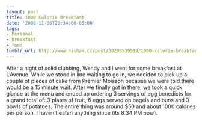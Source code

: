 ```yaml
---
layout: post
title: 1000 Calorie Breakfast
date: '2008-11-08T20:34:00-05:00'
tags:
- Personal
- breakfast
- food
tumblr_url: http://www.hisham.cc/post/30203539519/1000-calorie-breakfast
---
```

After a night of solid clubbing, Wendy and I went for some breakfast at L’Avenue. While we stood in line waiting to go in, we decided to pick up a couple of pieces of cake from Premier Moisson because we were told there would be a 15 minute wait. After we finally got in there, we took a quick glance at the menu and ended up ordering 3 servings of egg benedicts for a grand total of: 3 plates of fruit, 6 eggs served on bagels and buns and 3 bowls of potatoes. The entire thing was around $50 and about 1000 calories per person. I haven’t eaten anything since (its 8:34 PM now).
